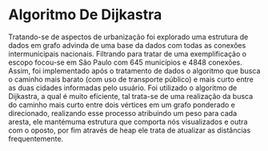 # Algoritmo De Dijkastra
Tratando-se de aspectos de urbanização foi explorado uma estrutura de dados em grafo advinda de uma base da dados com todas as conexões intermunicipais nacionais. Filtrando para tratar de uma exemplificação o escopo focou-se em São Paulo com 645 municípios e 4848 conexões. 
Assim, foi implementado após o tratamento de dados o algoritmo que busca o caminho mais barato (com uso de transporte público) e mais curto entre as duas cidades informadas pelo usuário.
Foi utilizado o algoritmo de Dijkastra, a qual é muito eficiente, tal trata-se de uma realização da busca do caminho mais curto entre dois vértices em um grafo ponderado e direcionado, realizando esse processo atribuindo um peso para cada aresta, ele mantémuma estrutura que comporta nós visualizados e outra com o oposto, por fim através de heap ele trata de atualizar as distâncias frequentemente.
